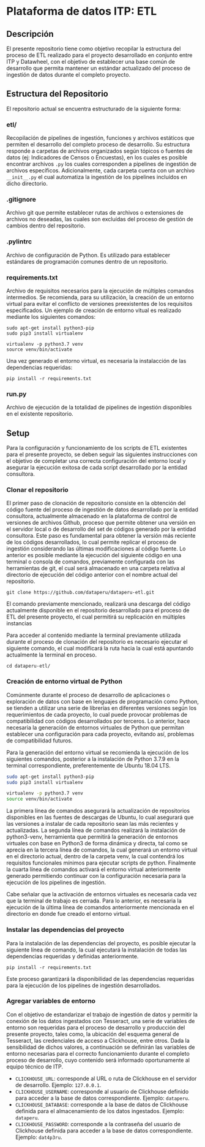 # Plataforma de datos ITP: ETL

## Descripción

El presente repositorio tiene como objetivo recopilar la estructura del proceso de ETL realizado para el proyecto desarrollado en conjunto entre ITP y Datawheel, con el objetivo de establecer una base común de desarrollo que permita mantener un estándar actualizado del proceso de ingestión de datos durante el completo proyecto.

## Estructura del Repositorio

El repositorio actual se encuentra estructurado de la siguiente forma:

### etl/

Recopilación de pipelines de ingestión, funciones y archivos estáticos que permiten el desarrollo del completo proceso de desarrollo. Su estructura responde a carpetas de archivos organizados según tópicos o fuentes de datos (ej: Indicadores de Censos o Encuestas), en los cuales es posible encontrar archivos `.py` los cuales corresponden a pipelines de ingestión de archivos específicos.
Adicionalmente, cada carpeta cuenta con un archivo `__init__.py` el cual automatiza la ingestión de los pipelines incluídos en dicho directorio.

### .gitignore

Archivo git que permite establecer rutas de archivos o extensiones de archivos no deseadas, las cuales son excluídas del proceso de gestión de cambios dentro del repositorio.

### .pylintrc

Archivo de configuración de Python. Es utilizado para establecer estándares de programación comunes dentro de un repositorio.

### requirements.txt

Archivo de requisitos necesarios para la ejecución de múltiples comandos intermedios. Se recomienda, para su utilización, la creación de un entorno virtual para evitar el conflicto de versiones preexistentes de los requisitos especificados. Un ejemplo de creación de entorno vitual es realizado mediante los siguientes comandos:

```
sudo apt-get install python3-pip
sudo pip3 install virtualenv

virtualenv -p python3.7 venv
source venv/bin/activate
```

Una vez generado el entorno virtual, es necesaria la instalacción de las dependencias requeridas:

`pip install -r requirements.txt`

### run.py

Archivo de ejecución de la totalidad de pipelines de ingestión disponibles en el existente repositorio.

## Setup

Para la configuración y funcionamiento de los scripts de ETL existentes para el presente proyecto, se deben seguir las siguientes instrucciones con el objetivo de completar una correcta configuración del entorno local y asegurar la ejecución exitosa de cada script desarrollado por la entidad consultora.

### Clonar el repositorio

El primer paso de clonación de repositorio consiste en la obtención del código fuente del proceso de ingestión de datos desarrollado por la entidad consultora, actualmente almacenado en la plataforma de control de versiones de archivos Github, proceso que permite obtener una versión en el servidor local o de desarrollo del set de códigos generado por la entidad consultora. Este paso es fundamental para obtener la versión más reciente de los códigos desarrollados, lo cual permite replicar el proceso de ingestión considerando las últimas modificaciones al código fuente. Lo anterior es posible mediante la ejecución del siguiente código en una terminal o consola de comandos, previamente configurada con las herramientas de git, el cual será almacenado en una carpeta relativa al directorio de ejecución del código anterior con el nombre actual del repositorio.

```
git clone https://github.com/dataperu/dataperu-etl.git
```

El comando previamente mencionado, realizará una descarga del código actualmente disponible en el repositorio desarrollado para el proceso de ETL del presente proyecto, el cual permitirá su replicación en múltiples instancias

Para acceder al contenido mediante la terminal previamente utilizada durante el proceso de clonación del repositorio es necesario ejecutar el siguiente comando, el cual modificará la ruta hacia la cual está apuntando actualmente la terminal en proceso.

`cd dataperu-etl/`

### Creación de entorno virtual de Python

Comúnmente durante el proceso de desarrollo de aplicaciones o exploración de datos con base en lenguajes de programación como Python, se tienden a utilizar una serie de librerías en diferentes versiones según los requerimientos de cada proyecto, lo cual puede provocar problemas de compatibilidad con códigos desarrollados por terceros. Lo anterior, hace necesaria la generación de entornos virtuales de Python que permitan establecer una configuración para cada proyecto, evitando así, problemas de compatibilidad futuros.

Para la generación del entorno virtual se recomienda la ejecución de los siguientes comandos, posterior a la instalación de Python 3.7.9 en la terminal correspondiente, preferentemente de Ubuntu 18.04 LTS.

```bash
sudo apt-get install python3-pip
sudo pip3 install virtualenv

virtualenv -p python3.7 venv
source venv/bin/activate
```

La primera línea de comandos asegurará la actualización de repositorios disponibles en las fuentes de descargas de Ubuntu, lo cual asegurará que las versiones a instalar de cada repositorio sean las más recientes y actualizadas. La segunda línea de comandos realizará la instalación de python3-venv, herramienta que permitirá la generación de entornos virtuales con base en Python3 de forma dinámica y directa, tal como se aprecia en la tercera línea de comandos, la cual generará un entorno virtual en el directorio actual, dentro de la carpeta venv, la cual contendrá los requisitos funcionales mínimos para ejecutar scripts de python. Finalmente la cuarta línea de comandos activará el entorno virtual anteriormente generado permitiendo continuar con la configuración necesaria para la ejecución de los pipelines de ingestión.

Cabe señalar que la activación de entornos virtuales es necesaria cada vez que la terminal de trabajo es cerrada. Para lo anterior, es necesaria la ejecución de la última línea de comandos anteriormente mencionada en el directorio en donde fue creado el entorno virtual.

### Instalar las dependencias del proyecto

Para la instalación de las dependencias del proyecto, es posible ejecutar la siguiente línea de comando, la cual ejecutará la instalación de todas las dependencias requeridas y definidas anteriormente.

```
pip install -r requirements.txt
```

Este proceso garantizará la disponibilidad de las dependencias requeridas para la ejecución de los pipelines de ingestión desarrollados.

### Agregar variables de entorno

Con el objetivo de estandarizar el trabajo de ingestión de datos y permitir la conexión de los datos ingestados con Tesseract, una serie de variables de entorno son requeridas para el proceso de desarrollo y producción del presente proyecto, tales como, la ubicación del esquema general de Tesseract, las credenciales de acceso a Clickhouse, entre otros. Dada la sensibilidad de dichos valores, a continuación se definirán las variables de entorno necesarias para el correcto funcionamiento durante el completo proceso de desarrollo, cuyo contenido será informado oportunamente al equipo técnico de ITP.

- `CLICKHOUSE_URL`: corresponde al URL o ruta de Clickhouse en el servidor de desarrollo. Ejemplo: `127.0.0.1`.
- `CLICKHOUSE_USERNAME`: corresponde al usuario de Clickhouse definido para acceder a la base de datos correspondiente. Ejemplo: `dataperu`.
- `CLICKHOUSE_DATABASE`: corresponde a la base de datos de Clickhouse definida para el almacenamiento de los datos ingestados. Ejemplo: `dataperu`.
- `CLICKHOUSE_PASSWORD`: corresponde a la contraseña del usuario de Clickhouse definida para acceder a la base de datos correspondiente. Ejemplo: `dat4p3ru`.
